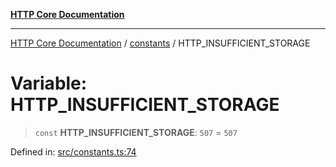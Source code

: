 [**HTTP Core Documentation**](../../README.md)

***

[HTTP Core Documentation](../../README.md) / [constants](../README.md) / HTTP\_INSUFFICIENT\_STORAGE

# Variable: HTTP\_INSUFFICIENT\_STORAGE

> `const` **HTTP\_INSUFFICIENT\_STORAGE**: `507` = `507`

Defined in: [src/constants.ts:74](https://github.com/stonemjs/http-core/blob/38177eda1505fdb30323b11ec31ef2a0f0840267/src/constants.ts#L74)
